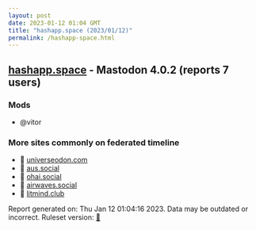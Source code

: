 ```yaml
---
layout: post
date: 2023-01-12 01:04 GMT
title: "hashapp.space (2023/01/12)"
permalink: /hashapp-space.html
---
```



## [hashapp.space](https://hashapp.space) - Mastodon 4.0.2 (reports 7 users)

### Mods
 * @vitor

### More sites commonly on federated timeline

* 🐘 [universeodon.com](/universeodon-com.html)
* 🐘 [aus.social](/aus-social.html)
* 🐘 [ohai.social](/ohai-social.html)
* 🐘 [airwaves.social](/airwaves-social.html)
* 🐘 [litmind.club](/litmind-club.html)

Report generated on: Thu Jan 12 01:04:16 2023. Data may be outdated or incorrect.
Ruleset version: [🧁](/version-cupcake)
